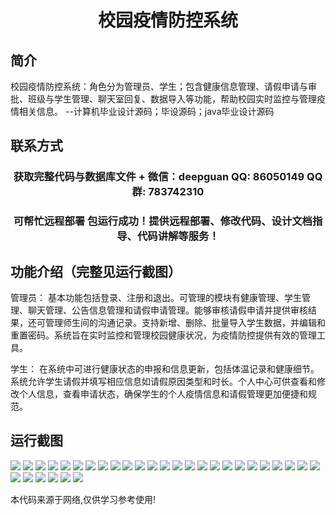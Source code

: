 <p><h1 align="center">校园疫情防控系统</h1></p>

## 简介
校园疫情防控系统：角色分为管理员、学生；包含健康信息管理、请假申请与审批、班级与学生管理、聊天室回复、数据导入等功能，帮助校园实时监控与管理疫情相关信息。    --计算机毕业设计源码；毕设源码；java毕业设计源码


## 联系方式
<p><h3 align="center">获取完整代码与数据库文件 + 微信：deepguan QQ: 86050149 QQ群: 783742310</h3></p>
<p><h3 align="center">可帮忙远程部署 包运行成功！提供远程部署、修改代码、设计文档指导、代码讲解等服务！</h3></p>

## 功能介绍（完整见运行截图）
管理员： 基本功能包括登录、注册和退出。可管理的模块有健康管理、学生管理、聊天管理、公告信息管理和请假申请管理。能够审核请假申请并提供审核结果，还可管理师生间的沟通记录。支持新增、删除、批量导入学生数据，并编辑和重置密码。系统旨在实时监控和管理校园健康状况，为疫情防控提供有效的管理工具。

学生： 在系统中可进行健康状态的申报和信息更新，包括体温记录和健康细节。系统允许学生请假并填写相应信息如请假原因类型和时长。个人中心可供查看和修改个人信息，查看申请状态，确保学生的个人疫情信息和请假管理更加便捷和规范。


## 运行截图
![](https://bs-1329754181.cos.ap-shanghai.myqcloud.com/spring/CampusEpidemicPreventionSystem/img/001.jpg)
![](https://bs-1329754181.cos.ap-shanghai.myqcloud.com/spring/CampusEpidemicPreventionSystem/img/002.jpg)
![](https://bs-1329754181.cos.ap-shanghai.myqcloud.com/spring/CampusEpidemicPreventionSystem/img/003.jpg)
![](https://bs-1329754181.cos.ap-shanghai.myqcloud.com/spring/CampusEpidemicPreventionSystem/img/004.jpg)
![](https://bs-1329754181.cos.ap-shanghai.myqcloud.com/spring/CampusEpidemicPreventionSystem/img/005.jpg)
![](https://bs-1329754181.cos.ap-shanghai.myqcloud.com/spring/CampusEpidemicPreventionSystem/img/006.jpg)
![](https://bs-1329754181.cos.ap-shanghai.myqcloud.com/spring/CampusEpidemicPreventionSystem/img/007.jpg)
![](https://bs-1329754181.cos.ap-shanghai.myqcloud.com/spring/CampusEpidemicPreventionSystem/img/008.jpg)
![](https://bs-1329754181.cos.ap-shanghai.myqcloud.com/spring/CampusEpidemicPreventionSystem/img/009.jpg)
![](https://bs-1329754181.cos.ap-shanghai.myqcloud.com/spring/CampusEpidemicPreventionSystem/img/010.jpg)
![](https://bs-1329754181.cos.ap-shanghai.myqcloud.com/spring/CampusEpidemicPreventionSystem/img/011.jpg)
![](https://bs-1329754181.cos.ap-shanghai.myqcloud.com/spring/CampusEpidemicPreventionSystem/img/012.jpg)
![](https://bs-1329754181.cos.ap-shanghai.myqcloud.com/spring/CampusEpidemicPreventionSystem/img/013.jpg)
![](https://bs-1329754181.cos.ap-shanghai.myqcloud.com/spring/CampusEpidemicPreventionSystem/img/014.jpg)
![](https://bs-1329754181.cos.ap-shanghai.myqcloud.com/spring/CampusEpidemicPreventionSystem/img/015.jpg)
![](https://bs-1329754181.cos.ap-shanghai.myqcloud.com/spring/CampusEpidemicPreventionSystem/img/016.jpg)
![](https://bs-1329754181.cos.ap-shanghai.myqcloud.com/spring/CampusEpidemicPreventionSystem/img/017.jpg)
![](https://bs-1329754181.cos.ap-shanghai.myqcloud.com/spring/CampusEpidemicPreventionSystem/img/018.jpg)
![](https://bs-1329754181.cos.ap-shanghai.myqcloud.com/spring/CampusEpidemicPreventionSystem/img/019.jpg)
![](https://bs-1329754181.cos.ap-shanghai.myqcloud.com/spring/CampusEpidemicPreventionSystem/img/020.jpg)
![](https://bs-1329754181.cos.ap-shanghai.myqcloud.com/spring/CampusEpidemicPreventionSystem/img/021.jpg)
![](https://bs-1329754181.cos.ap-shanghai.myqcloud.com/spring/CampusEpidemicPreventionSystem/img/022.jpg)
![](https://bs-1329754181.cos.ap-shanghai.myqcloud.com/spring/CampusEpidemicPreventionSystem/img/023.jpg)
![](https://bs-1329754181.cos.ap-shanghai.myqcloud.com/spring/CampusEpidemicPreventionSystem/img/024.jpg)
![](https://bs-1329754181.cos.ap-shanghai.myqcloud.com/spring/CampusEpidemicPreventionSystem/img/025.jpg)
![](https://bs-1329754181.cos.ap-shanghai.myqcloud.com/spring/CampusEpidemicPreventionSystem/img/026.jpg)
![](https://bs-1329754181.cos.ap-shanghai.myqcloud.com/spring/CampusEpidemicPreventionSystem/img/027.jpg)
![](https://bs-1329754181.cos.ap-shanghai.myqcloud.com/spring/CampusEpidemicPreventionSystem/img/028.jpg)
![](https://bs-1329754181.cos.ap-shanghai.myqcloud.com/spring/CampusEpidemicPreventionSystem/img/029.jpg)
![](https://bs-1329754181.cos.ap-shanghai.myqcloud.com/spring/CampusEpidemicPreventionSystem/img/030.jpg)
![](https://bs-1329754181.cos.ap-shanghai.myqcloud.com/spring/CampusEpidemicPreventionSystem/img/031.jpg)

<p>本代码来源于网络,仅供学习参考使用!</p>
